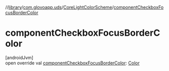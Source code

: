 //[library](../../../index.md)/[com.glovoapp.uds](../index.md)/[CoreLightColorScheme](index.md)/[componentCheckboxFocusBorderColor](component-checkbox-focus-border-color.md)

# componentCheckboxFocusBorderColor

[androidJvm]\
open override val [componentCheckboxFocusBorderColor](component-checkbox-focus-border-color.md): [Color](https://developer.android.com/reference/kotlin/androidx/compose/ui/graphics/Color.html)
